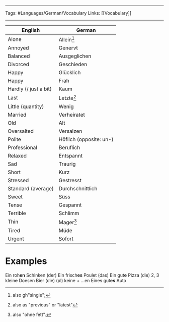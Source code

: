 ___
Tags: #Languages/German/Vocabulary 
Links: [[Vocabulary]]
___
English | German
------------ | ------------
Alone | Allein[^1]
Annoyed | Genervt
Balanced | Ausgeglichen
Divorced | Geschieden
Happy | Glücklich
Happy | Frah
Hardly (/ just a bit) | Kaum
Last | Letzte[^2]
Little (quantity) | Wenig
Married | Verheiratet
Old | Alt
Oversalted | Versalzen
Polite | Höflich (opposite: un-)
Professional | Beruflich
Relaxed | Entspannt
Sad | Traurig
Short | Kurz
Stressed | Gestresst
Standard (average) | Durchschnittlich
Sweet | Süss
Tense | Gespannt
Terrible| Schlimm
Thin | Mager[^3]
Tired | Müde
Urgent | Sofort


# Examples
Ein roh**en** Schinken (der)
Ein frisch**es** Poulet (das)
Ein gut**e** Pizza (die)
2, 3 klein**e** Doesen Bier (die)
(pl) keine + ...en
Ein~~es~~ gut**es** Auto



[^1]: also gh"single";
[^2]: also as "previous" or "latest"
[^3]: also "ohne fett".